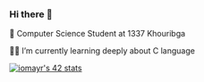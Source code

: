 ### Hi there 👋

🏫 Computer Science Student at 1337 Khouribga

👨‍💻 I’m currently learning deeply about C language


[![iomayr's 42 stats](https://badge.mediaplus.ma/greenbinary/iomayr)](https://github.com/oakoudad/badge42)

